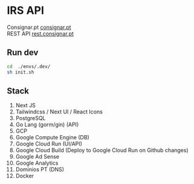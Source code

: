 # IRS API

Consignar.pt [consignar.pt](https://consignar.pt/)  
REST API [rest.consignar.pt](https://rest.consignar.pt/)  


## Run dev

```bash
cd  ./envs/.dev/
sh init.sh
```

## Stack

1. Next JS
2. Tailwindcss / Next UI / React Icons
3. PostgreSQL
4. Go Lang (gorm/gin) (API)
5. GCP
6. Google Compute Engine (DB)
7. Google Cloud Run (UI/API)
8. Google Cloud Build (Deploy to Google Cloud Run on Github changes)
9. Google Ad Sense
10. Google Analytics
11. Dominios PT (DNS)
12. Docker 
